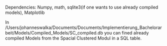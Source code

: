 Dependencies: Numpy, math, sqlite3(if one wants to use already compiled models), Matplotlib

In /Users/johanneswalka/Documents/Documents/Implementierung_Bachelorarbeit/Models/Compiled_Models/SC_compiled.db you can fined already compiled Models from the Spacial Clustered Modul in a SQL table. 
